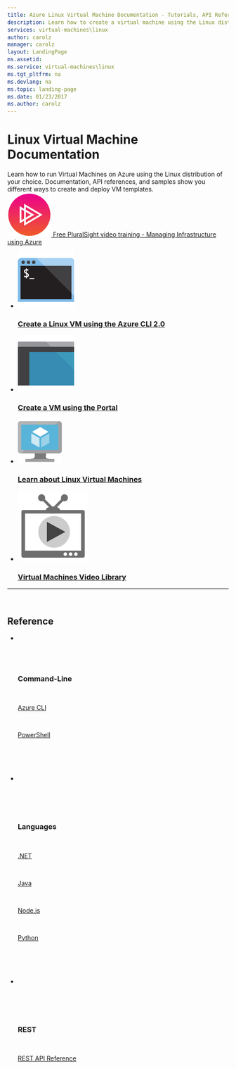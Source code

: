 ```yaml
---
title: Azure Linux Virtual Machine Documentation - Tutorials, API Reference | Microsoft Docs
description: Learn how to create a virtual machine using the Linux distribution of your choice. Documentation shows different ways to create VM templates.
services: virtual-machines\linux
author: carolz
manager: carolz
layout: LandingPage
ms.assetid: 
ms.service: virtual-machines\linux
ms.tgt_pltfrm: na
ms.devlang: na
ms.topic: landing-page
ms.date: 01/23/2017
ms.author: carolz
---
```

# Linux Virtual Machine Documentation

<div class="introHolder">
    <div class="intro">
        Learn how to run Virtual Machines on Azure using the Linux distribution of your choice. Documentation, API references, and samples show you different ways to create and deploy VM templates.
    </div>
    <div class="calloutHolder">
        <div class="callout">
            <a href="https://azure.microsoft.com/community/training/courses/managing-infrastructure-microsoft-azure-getting-started/">
                <img src="media/index/pluralsight.svg" />
                Free PluralSight video training - Managing Infrastructure using Azure
            </a>
        </div>
    </div>
</div>

<ul class="panelContent cardsFTitle">
    <li>
        <a href="/azure/virtual-machines/virtual-machines-linux-quick-create-cli?toc=%2fazure%2fvirtual-machines%2flinux%2ftoc.json">
        <div class="cardSize">
            <div class="cardPadding">
                <div class="card">
                    <div class="cardImageOuter">
                        <div class="cardImage">
                            <img src="media/index/cli.svg" alt="" />
                        </div>
                    </div>
                    <div class="cardText">
                        <h3>Create a Linux VM using the Azure CLI 2.0</h3>
                    </div>
                </div>
            </div>
        </div>
        </a>
    </li>
    <li>
        <a href="/azure/virtual-machines/virtual-machines-linux-quick-create-portal?toc=%2fazure%2fvirtual-machines%2flinux%2ftoc.json">
        <div class="cardSize">
            <div class="cardPadding">
                <div class="card">
                    <div class="cardImageOuter">
                        <div class="cardImage">
                            <img src="media/index/portal.svg" alt="" />
                        </div>
                    </div>
                    <div class="cardText">
                        <h3>Create a VM using the Portal</h3>
                    </div>
                </div>
            </div>
        </div>
        </a>
    </li>
    <li>
        <a href="/azure/virtual-machines/virtual-machines-linux-azure-overview?toc=%2fazure%2fvirtual-machines%2flinux%2ftoc.json">
        <div class="cardSize">
            <div class="cardPadding">
                <div class="card">
                    <div class="cardImageOuter">
                        <div class="cardImage">
                            <img src="media/index/virtual-machine.svg" alt="" />
                        </div>
                    </div>
                    <div class="cardText">
                        <h3>Learn about Linux Virtual Machines</h3>
                    </div>
                </div>
            </div>
        </div>
        </a>
    </li>
    <li>
        <a href="https://azure.microsoft.com/documentation/videos/index/?services=virtual-machines">
        <div class="cardSize">
            <div class="cardPadding">
                <div class="card">
                    <div class="cardImageOuter">
                        <div class="cardImage">
                            <img src="media/index/video-library.svg" alt="" />
                        </div>
                    </div>
                    <div class="cardText">
                        <h3>Virtual Machines Video Library</h3>
                    </div>
                </div>
            </div>
        </div>
        </a>
    </li>
</ul>

---
 
<h2>Reference</h2>
<ul class="panelContent cardsW">
    <li>
        <div class="cardSize">
            <div class="cardPadding">
                <div class="card">
                    <div class="cardText">
                        <h3>Command-Line</h3>
                        <p><a href="https://docs.microsoft.com/cli/azure/vm">Azure CLI</a></p>
                        <p><a href="https://docs.microsoft.com/powershell/azureps-cmdlets-docs">PowerShell</a></p>
                    </div>
                </div>
            </div>
        </div>
    </li>
    <li>
        <div class="cardSize">
            <div class="cardPadding">
                <div class="card">
                    <div class="cardText">
                        <h3>Languages</h3>
                        <p><a href="/dotnet/api/microsoft.azure.management.compute">.NET</a></p>
                        <p><a href="/java/api">Java</a></p>
                        <p><a href="https://azure.microsoft.com/develop/nodejs/#azure-sdk">Node​.js</a></p>
                        <p><a href="http://azure-sdk-for-python.readthedocs.io/en/latest/ref/azure.mgmt.compute.html">Python</a></p>
                    </div>
                </div>
            </div>
        </div>
    </li>
    <li>
        <div class="cardSize">
            <div class="cardPadding">
                <div class="card">
                    <div class="cardText">
                        <h3>REST</h3>
                        <p><a href="https://docs.microsoft.com/rest/api/compute">REST API Reference</a></p>
                    </div>
                </div>
            </div>
        </div>
    </li>
</ul>